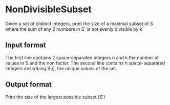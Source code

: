 # NonDivisibleSubset
Given a set of distinct integers, print the size of a maximal subset of S where the sum of any 2 numbers in S' is not evenly divisible by k

## Input format 

The first line contains 2 space-separated integers n and k the number of values in S and the non factor. The second line contains n space-separated integers describing S[i], the unique values of the set.

## Output format 

Print the size of the largest possible subset (S')
